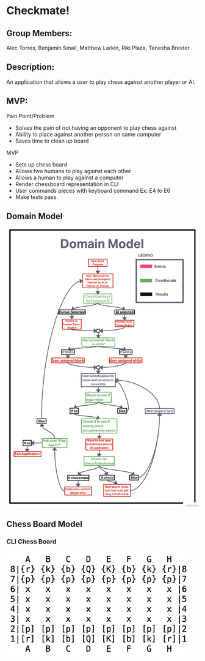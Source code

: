 # Checkmate!

## Group Members: 

Alec Torres, Benjamin Small, Matthew Larkin, Riki Plaza, Tanesha Brester

## Description:

An application that allows a user to play chess against another player or AI. 

## MVP:

Pain Point/Problem
  - Solves the pain of not having an opponent to play chess against
  - Ability to place against another person on same computer
  - Saves time to clean up board

MVP
  - Sets up chess board
  - Allows two humans to play against each other
  - Allows a human to play against a computer
  - Render chessboard representation in CLI
  - User commands pieces with keyboard command Ex: E4 to E6
  - Make tests pass

## Domain Model

![Project Domain Model](img/Domain%20Model.png)

## Chess Board Model

### CLI Chess Board

![Chess Board Model: CLI](img/Chess%20Board%20Model.png)